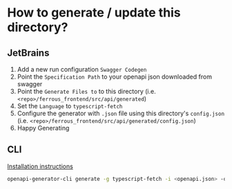 # How to generate / update this directory?

## JetBrains

1. Add a new run configuration `Swagger Codegen`
2. Point the `Specification Path` to your openapi json downloaded from swagger
3. Point the `Generate Files to` to this directory (i.e. `<repo>/ferrous_frontend/src/api/generated`)
4. Set the `Language` to `typescript-fetch`
5. Configure the generator with `.json` file using this directory's `config.json` (i.e. `<repo>/ferrous_frontend/src/api/generated/config.json`)
6. Happy Generating

## CLI

[Installation instructions](https://openapi-generator.tech/docs/installation)

```bash
openapi-generator-cli generate -g typescript-fetch -i <openapi.json> -o <generated/> -c <config.json>
```